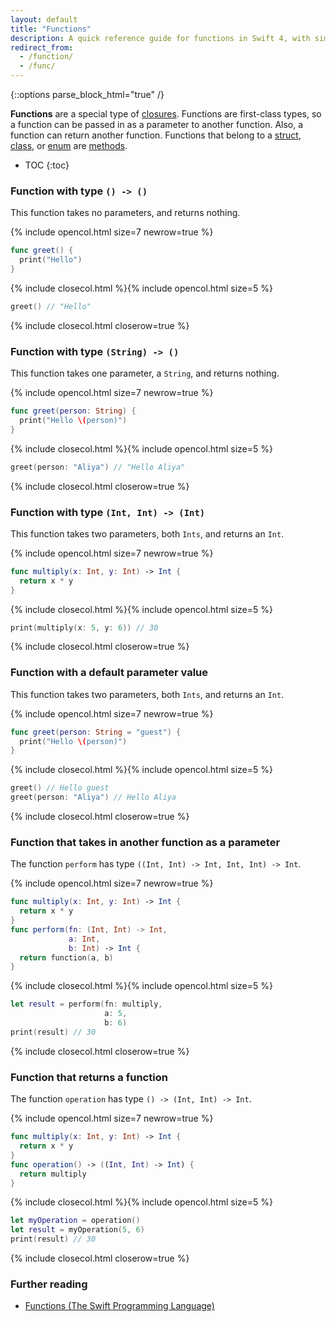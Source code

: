 ```yaml
---
layout: default
title: "Functions"
description: A quick reference guide for functions in Swift 4, with simple examples and functional examples.
redirect_from:
  - /function/
  - /func/
---
```

{::options parse_block_html="true" /}

**Functions** are a special type of [closures](/closures). Functions are first-class types, so a function can be passed in as a parameter to another function. Also, a function can return another function. Functions that belong to a [struct](/structs-and-classes), [class](/structs-and-classes), or [enum](/enums) are [methods](/methods).

* TOC
{:toc}

### Function with type `() -> ()`

This function takes no parameters, and returns nothing.

{% include opencol.html size=7 newrow=true %}

```swift
func greet() {
  print("Hello")
}
```

{% include closecol.html %}{% include opencol.html size=5 %}

```swift
greet() // "Hello"
```

{% include closecol.html closerow=true %}

### Function with type `(String) -> ()`

This function takes one parameter, a `String`, and returns nothing.

{% include opencol.html size=7 newrow=true %}

```swift
func greet(person: String) {
  print("Hello \(person)")
}
```

{% include closecol.html %}{% include opencol.html size=5 %}

```swift
greet(person: "Aliya") // "Hello Aliya"
```

{% include closecol.html closerow=true %}

### Function with type `(Int, Int) -> (Int)`

This function takes two parameters, both `Ints`, and returns an `Int`.

{% include opencol.html size=7 newrow=true %}

```swift
func multiply(x: Int, y: Int) -> Int {
  return x * y
}
```

{% include closecol.html %}{% include opencol.html size=5 %}

```swift
print(multiply(x: 5, y: 6)) // 30
```

{% include closecol.html closerow=true %}

### Function with a default parameter value

This function takes two parameters, both `Ints`, and returns an `Int`.

{% include opencol.html size=7 newrow=true %}

```swift
func greet(person: String = "guest") {
  print("Hello \(person)")
}
```

{% include closecol.html %}{% include opencol.html size=5 %}

```swift
greet() // Hello guest
greet(person: "Aliya") // Hello Aliya
```

{% include closecol.html closerow=true %}

### Function that takes in another function as a parameter

The function `perform` has type `((Int, Int) -> Int, Int, Int) -> Int`.

{% include opencol.html size=7 newrow=true %}

```swift
func multiply(x: Int, y: Int) -> Int {
  return x * y
}
func perform(fn: (Int, Int) -> Int, 
             a: Int, 
             b: Int) -> Int {
  return function(a, b)
}
```

{% include closecol.html %}{% include opencol.html size=5 %}

```swift
let result = perform(fn: multiply, 
                     a: 5, 
                     b: 6)
print(result) // 30
```

{% include closecol.html closerow=true %}

### Function that returns a function

The function `operation` has type `() -> (Int, Int) -> Int`.

{% include opencol.html size=7 newrow=true %}

```swift
func multiply(x: Int, y: Int) -> Int {
  return x * y
}
func operation() -> ((Int, Int) -> Int) {
  return multiply
}
```

{% include closecol.html %}{% include opencol.html size=5 %}

```swift
let myOperation = operation()
let result = myOperation(5, 6)
print(result) // 30
```

{% include closecol.html closerow=true %}

### Further reading

* [Functions (The Swift Programming Language)](https://docs.swift.org/swift-book/LanguageGuide/Functions.html)

